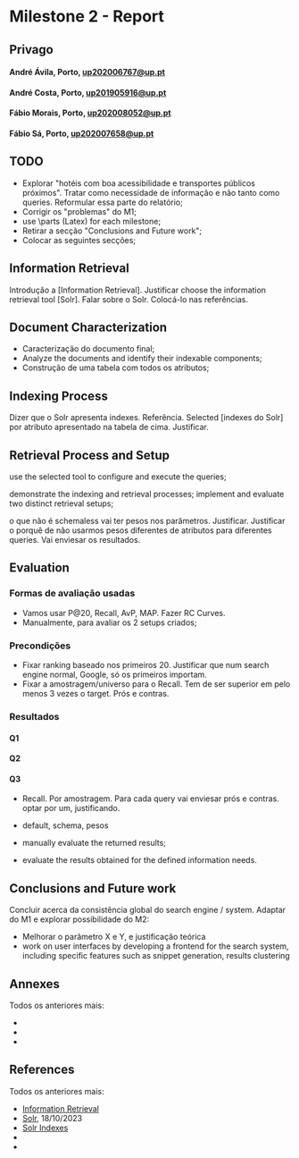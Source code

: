 # Milestone 2 - Report

## Privago

#### André Ávila, Porto, up202006767@up.pt
#### André Costa, Porto, up201905916@up.pt
#### Fábio Morais, Porto, up202008052@up.pt
#### Fábio Sá, Porto, up202007658@up.pt

## TODO

- Explorar "hotéis com boa acessibilidade e transportes públicos próximos". Tratar como necessidade de informação e não tanto como queries. Reformular essa parte do relatório;
- Corrigir os "problemas" do M1;
- use \parts (Latex) for each milestone;
- Retirar a secção "Conclusions and Future work";
- Colocar as seguintes secções;

## Information Retrieval

Introdução a [Information Retrieval]. Justificar choose the information retrieval tool [Solr]. Falar sobre o Solr. Colocá-lo nas referências.

## Document Characterization

- Caracterização do documento final;
- Analyze the documents and identify their indexable components;
- Construção de uma tabela com todos os atributos;

## Indexing Process

Dizer que o Solr apresenta indexes. Referência.
Selected [indexes do Solr] por atributo apresentado na tabela de cima. Justificar.

## Retrieval Process and Setup

use the selected tool to configure and execute the queries;

demonstrate the indexing and retrieval processes;
implement and evaluate two distinct retrieval setups;

o que não é schemaless vai ter pesos nos parâmetros. Justificar. Justificar o porquê de não usarmos pesos diferentes de atributos para diferentes queries. Vai enviesar os resultados. 

## Evaluation

### Formas de avaliação usadas

- Vamos usar P@20, Recall, AvP, MAP. Fazer RC Curves.
- Manualmente, para avaliar os 2 setups criados;

### Precondições

- Fixar ranking baseado nos primeiros 20. Justificar que num search engine normal, Google, só os primeiros importam.
- Fixar a amostragem/universo para o Recall. Tem de ser superior em pelo menos 3 vezes o target. Prós e contras.

### Resultados

#### Q1

#### Q2

#### Q3

- Recall. Por amostragem. Para cada query vai enviesar prós e contras. optar por um, justificando.
- default, schema, pesos

- manually evaluate the returned results;
- evaluate the results obtained for the defined information needs.

## Conclusions and Future work

Concluir acerca da consistência global do search engine / system.
Adaptar do M1 e explorar possibilidade do M2:
- Melhorar o parâmetro X e Y, e justificação teórica
- work on user interfaces by developing a frontend for the search system, including specific features such as snippet generation, results clustering

## Annexes

Todos os anteriores mais:

-
-
-

## References

Todos os anteriores mais:

- [Information Retrieval](link)
- [Solr](https://solr.apache.org/guide/6_6/introduction-to-solr-indexing.html), 18/10/2023
- [Solr Indexes]()
-
-